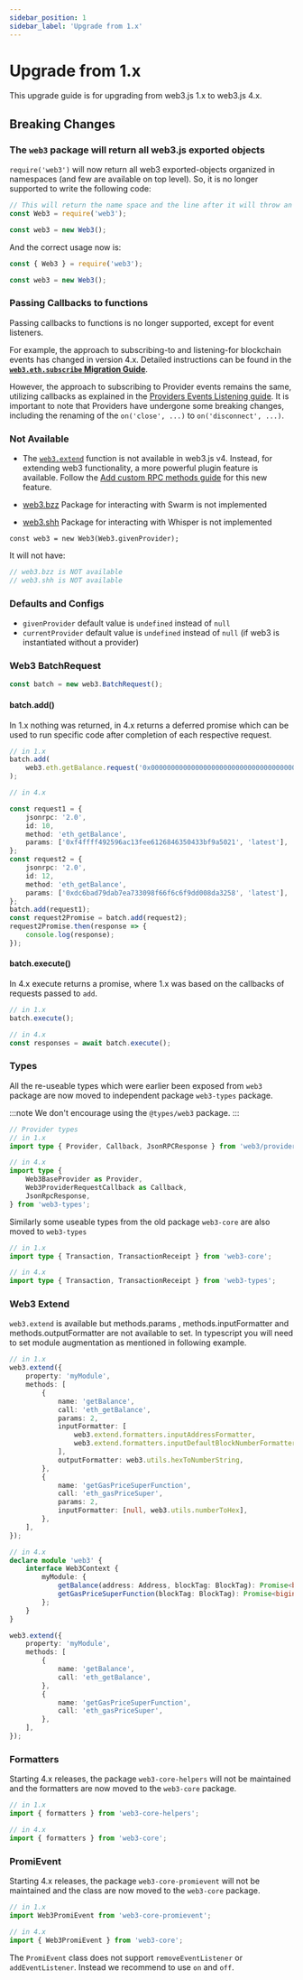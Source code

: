 ```yaml
---
sidebar_position: 1
sidebar_label: 'Upgrade from 1.x'
---
```


# Upgrade from 1.x

This upgrade guide is for upgrading from web3.js 1.x to web3.js 4.x.

## Breaking Changes

### The `web3` package will return all web3.js exported objects

`require('web3')` will now return all web3 exported-objects organized in namespaces (and few are available on top level). So, it is no longer supported to write the following code:

```ts
// This will return the name space and the line after it will throw an error!
const Web3 = require('web3');

const web3 = new Web3();
```

And the correct usage now is:

```ts
const { Web3 } = require('web3');

const web3 = new Web3();
```

### Passing Callbacks to functions

Passing callbacks to functions is no longer supported, except for event listeners.

For example, the approach to subscribing-to and listening-for blockchain events has changed in version 4.x. Detailed instructions can be found in the [**`web3.eth.subscribe` Migration Guide**](./subscribe_migration_guide.md#subscribing-to-events).

However, the approach to subscribing to Provider events remains the same, utilizing callbacks as explained in the [Providers Events Listening guide](../../web3_providers_guide/events_listening.md). It is important to note that Providers have undergone some breaking changes, including the renaming of the `on('close', ...)` to `on('disconnect', ...)`.

### Not Available

-   The [`web3.extend`](https://web3js.readthedocs.io/en/v1.7.3/web3.html#extend) function is not available in web3.js v4. Instead, for extending web3 functionality, a more powerful plugin feature is available. Follow the [Add custom RPC methods guide](/guides/advanced/support_additional_rpc_methods/) for this new feature.

-   [web3.bzz](https://web3js.readthedocs.io/en/v1.7.3/web3-bzz.html) Package for interacting with Swarm is not implemented
-   [web3.shh](https://web3js.readthedocs.io/en/v1.7.3/web3-shh.html) Package for interacting with Whisper is not implemented

`const web3 = new Web3(Web3.givenProvider);`

It will not have:

```ts
// web3.bzz is NOT available
// web3.shh is NOT available
```

### Defaults and Configs

-   `givenProvider` default value is `undefined` instead of `null`
-   `currentProvider` default value is `undefined` instead of `null` (if web3 is instantiated without a provider)

### Web3 BatchRequest

```ts
const batch = new web3.BatchRequest();
```

#### batch.add()

In 1.x nothing was returned, in 4.x returns a deferred promise which can be used to run specific code after completion of each respective request.

```ts
// in 1.x
batch.add(
	web3.eth.getBalance.request('0x0000000000000000000000000000000000000000', 'latest', callback),
);

// in 4.x

const request1 = {
	jsonrpc: '2.0',
	id: 10,
	method: 'eth_getBalance',
	params: ['0xf4ffff492596ac13fee6126846350433bf9a5021', 'latest'],
};
const request2 = {
	jsonrpc: '2.0',
	id: 12,
	method: 'eth_getBalance',
	params: ['0xdc6bad79dab7ea733098f66f6c6f9dd008da3258', 'latest'],
};
batch.add(request1);
const request2Promise = batch.add(request2);
request2Promise.then(response => {
	console.log(response);
});
```

#### batch.execute()

In 4.x execute returns a promise, where 1.x was based on the callbacks of requests passed to `add`.

```ts
// in 1.x
batch.execute();

// in 4.x
const responses = await batch.execute();
```

### Types

All the re-useable types which were earlier been exposed from `web3` package are now moved to independent package `web3-types` package.

:::note
We don't encourage using the `@types/web3` package.
:::

```ts
// Provider types
// in 1.x
import type { Provider, Callback, JsonRPCResponse } from 'web3/providers';

// in 4.x
import type {
	Web3BaseProvider as Provider,
	Web3ProviderRequestCallback as Callback,
	JsonRpcResponse,
} from 'web3-types';
```

Similarly some useable types from the old package `web3-core` are also moved to `web3-types`

```ts
// in 1.x
import type { Transaction, TransactionReceipt } from 'web3-core';

// in 4.x
import type { Transaction, TransactionReceipt } from 'web3-types';
```

### Web3 Extend

`web3.extend` is available but methods.params , methods.inputFormatter and methods.outputFormatter are not available to set. In typescript
you will need to set module augmentation as mentioned in following example.

```ts
// in 1.x
web3.extend({
	property: 'myModule',
	methods: [
		{
			name: 'getBalance',
			call: 'eth_getBalance',
			params: 2,
			inputFormatter: [
				web3.extend.formatters.inputAddressFormatter,
				web3.extend.formatters.inputDefaultBlockNumberFormatter,
			],
			outputFormatter: web3.utils.hexToNumberString,
		},
		{
			name: 'getGasPriceSuperFunction',
			call: 'eth_gasPriceSuper',
			params: 2,
			inputFormatter: [null, web3.utils.numberToHex],
		},
	],
});

// in 4.x
declare module 'web3' {
	interface Web3Context {
		myModule: {
			getBalance(address: Address, blockTag: BlockTag): Promise<bigint>;
			getGasPriceSuperFunction(blockTag: BlockTag): Promise<bigint>;
		};
	}
}

web3.extend({
	property: 'myModule',
	methods: [
		{
			name: 'getBalance',
			call: 'eth_getBalance',
		},
		{
			name: 'getGasPriceSuperFunction',
			call: 'eth_gasPriceSuper',
		},
	],
});
```

### Formatters

Starting 4.x releases, the package `web3-core-helpers` will not be maintained and the formatters are now moved to the `web3-core` package.

```ts
// in 1.x
import { formatters } from 'web3-core-helpers';

// in 4.x
import { formatters } from 'web3-core';
```

### PromiEvent

Starting 4.x releases, the package `web3-core-promievent` will not be maintained and the class are now moved to the `web3-core` package.

```ts
// in 1.x
import Web3PromiEvent from 'web3-core-promievent';

// in 4.x
import { Web3PromiEvent } from 'web3-core';
```

The `PromiEvent` class does not support `removeEventListener` or `addEventListener`. Instead we recommend to use `on` and `off`.
